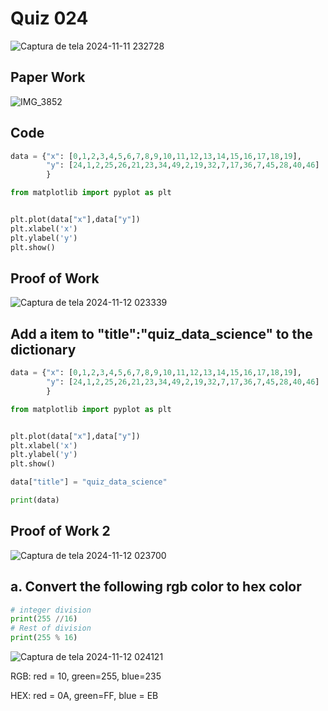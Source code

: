# Quiz 024

![Captura de tela 2024-11-11 232728](https://github.com/user-attachments/assets/7797bdb2-a9ed-4f3e-ac93-d5929dd571f4)


## Paper Work

![IMG_3852](https://github.com/user-attachments/assets/88307687-6199-482a-bda5-c6ac85b243a7)

## Code

```py
data = {"x": [0,1,2,3,4,5,6,7,8,9,10,11,12,13,14,15,16,17,18,19],
        "y": [24,1,2,25,26,21,23,34,49,2,19,32,7,17,36,7,45,28,40,46]
        }

from matplotlib import pyplot as plt


plt.plot(data["x"],data["y"])
plt.xlabel('x')
plt.ylabel('y')
plt.show()

```

## Proof of Work

![Captura de tela 2024-11-12 023339](https://github.com/user-attachments/assets/d7105690-bc1b-4a62-b4f4-38471769609e)

## Add a item to "title":"quiz_data_science" to the dictionary

```py
data = {"x": [0,1,2,3,4,5,6,7,8,9,10,11,12,13,14,15,16,17,18,19],
        "y": [24,1,2,25,26,21,23,34,49,2,19,32,7,17,36,7,45,28,40,46]
        }

from matplotlib import pyplot as plt


plt.plot(data["x"],data["y"])
plt.xlabel('x')
plt.ylabel('y')
plt.show()

data["title"] = "quiz_data_science"

print(data)
```

## Proof of Work 2

![Captura de tela 2024-11-12 023700](https://github.com/user-attachments/assets/01160c6c-ab51-491a-9755-6f86b6dd8aa8)

## a. Convert the following rgb color to hex color

```py
# integer division
print(255 //16)
# Rest of division
print(255 % 16)
```
![Captura de tela 2024-11-12 024121](https://github.com/user-attachments/assets/6f980c64-dda7-4491-b5b7-4bba4e275c59)

RGB: red = 10, green=255, blue=235

HEX: red = 0A, green=FF, blue = EB
